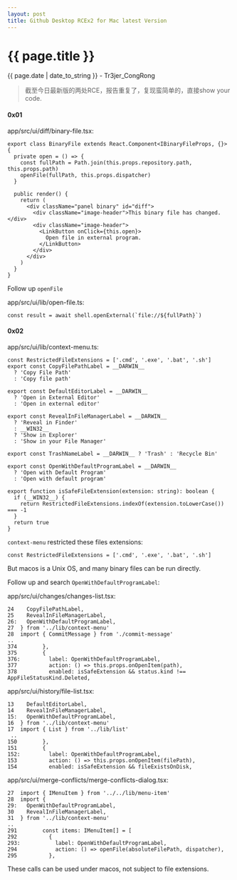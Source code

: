 ```yaml
---
layout: post
title: Github Desktop RCEx2 for Mac latest Version
---
```


{{ page.title }}
================
<p class="date">{{ page.date | date_to_string }} - Tr3jer_CongRong</p>

> 截至今日最新版的两处RCE，报告重复了，复现蛮简单的，直接show your code.

#### 0x01

app/src/ui/diff/binary-file.tsx:

```
export class BinaryFile extends React.Component<IBinaryFileProps, {}> {
  private open = () => {
    const fullPath = Path.join(this.props.repository.path, this.props.path)
    openFile(fullPath, this.props.dispatcher)
  }

  public render() {
    return (
      <div className="panel binary" id="diff">
        <div className="image-header">This binary file has changed.</div>
        <div className="image-header">
          <LinkButton onClick={this.open}>
            Open file in external program.
          </LinkButton>
        </div>
      </div>
    )
  }
}
```

Follow up `openFile`

app/src/ui/lib/open-file.ts:

```
const result = await shell.openExternal(`file://${fullPath}`)
```

#### 0x02

app/src/ui/lib/context-menu.ts:

```
const RestrictedFileExtensions = ['.cmd', '.exe', '.bat', '.sh']
export const CopyFilePathLabel = __DARWIN__
  ? 'Copy File Path'
  : 'Copy file path'

export const DefaultEditorLabel = __DARWIN__
  ? 'Open in External Editor'
  : 'Open in external editor'

export const RevealInFileManagerLabel = __DARWIN__
  ? 'Reveal in Finder'
  : __WIN32__
  ? 'Show in Explorer'
  : 'Show in your File Manager'

export const TrashNameLabel = __DARWIN__ ? 'Trash' : 'Recycle Bin'

export const OpenWithDefaultProgramLabel = __DARWIN__
  ? 'Open with Default Program'
  : 'Open with default program'

export function isSafeFileExtension(extension: string): boolean {
  if (__WIN32__) {
    return RestrictedFileExtensions.indexOf(extension.toLowerCase()) === -1
  }
  return true
}
```

`context-menu` restricted these files extensions:

```
const RestrictedFileExtensions = ['.cmd', '.exe', '.bat', '.sh']
```

But macos is a Unix OS, and many binary files can be run directly.

Follow up and search `OpenWithDefaultProgramLabel`:

app/src/ui/changes/changes-list.tsx:

```
24    CopyFilePathLabel,
25    RevealInFileManagerLabel,
26:   OpenWithDefaultProgramLabel,
27  } from '../lib/context-menu'
28  import { CommitMessage } from './commit-message'
..
374        },
375        {
376:         label: OpenWithDefaultProgramLabel,
377          action: () => this.props.onOpenItem(path),
378          enabled: isSafeExtension && status.kind !== AppFileStatusKind.Deleted,
```

app/src/ui/history/file-list.tsx:

```
13    DefaultEditorLabel,
14    RevealInFileManagerLabel,
15:   OpenWithDefaultProgramLabel,
16  } from '../lib/context-menu'
17  import { List } from '../lib/list'
 ..
150        },
151        {
152:         label: OpenWithDefaultProgramLabel,
153          action: () => this.props.onOpenItem(filePath),
154          enabled: isSafeExtension && fileExistsOnDisk,
```

app/src/ui/merge-conflicts/merge-conflicts-dialog.tsx:

```
27  import { IMenuItem } from '../../lib/menu-item'
28  import {
29:   OpenWithDefaultProgramLabel,
30    RevealInFileManagerLabel,
31  } from '../lib/context-menu'
..
291        const items: IMenuItem[] = [
292          {
293:           label: OpenWithDefaultProgramLabel,
294            action: () => openFile(absoluteFilePath, dispatcher),
295          },
```

These calls can be used under macos, not subject to file extensions.
